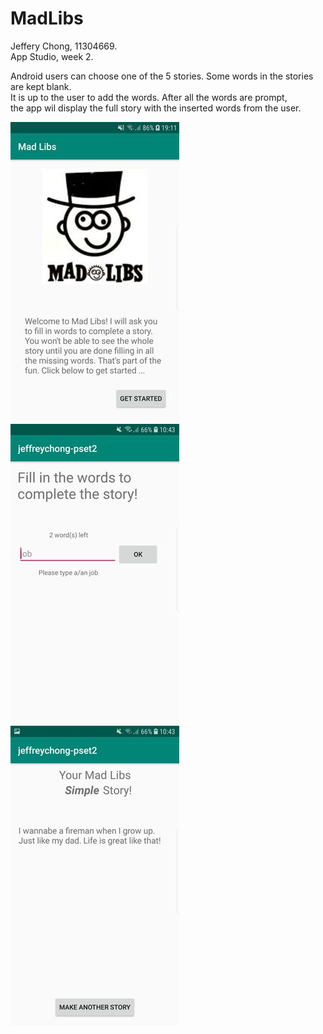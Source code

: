 # MadLibs

Jeffery Chong, 11304669.</br>
App Studio, week 2.</br>

Android users can choose one of the 5 stories. Some words in the stories are kept blank.</br>
It is up to the user to add the words. After all the words are prompt,</br>
the app wil display the full story with the inserted words from the user.</br>

![Screenshot](Screenshot_MadLibs.jpeg) 
![Screenshot](Screenshot_MadLibs1.jpeg) 
![Screenshot](Screenshot_MadLibs2.jpeg) 

